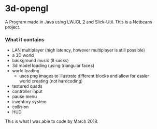 # 3d-opengl
A Program made in Java using LWJGL 2 and Slick-Util. This is a Netbeans project.

### What it contains

* LAN multiplayer (high latency, however multiplayer is still possible)
* a 3D world
* background music (it sucks)
* 3d model loading (using triangular faces)
* world loading
    * uses png images to illustrate different blocks and allow for easier world creating (not hardcoding)
* textured quads
* controller input
* pause menu
* inventory system
* collision
* HUD

This is what I was able to code by March 2018.
